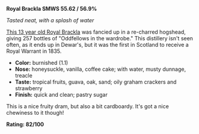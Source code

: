 **Royal Brackla SMWS 55.62 / 56.9%**

*Tasted neat, with a splash of water*

[This 13 year old Royal Brackla](https://www.whiskybase.com/whiskies/whisky/161037/royal-brackla-smws-5562) was fancied up in a re-charred hogshead, giving 257 bottles of "Oddfellows in the wardrobe."  This distillery isn't seen often, as it ends up in Dewar's, but it was the first in Scotland to receive a Royal Warrant in 1835.

* **Color:** burnished (1.1)
* **Nose:** honeysuckle, vanilla, coffee cake; with water, musty dunnage, treacle
* **Taste:** tropical fruits, guava, oak, sand; oily graham crackers and strawberry
* **Finish:** quick and clean; pastry sugar

This is a nice fruity dram, but also a bit cardboardy.  It's got a nice chewiness to it though!

**Rating: 82/100**